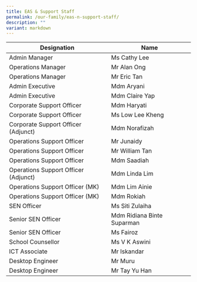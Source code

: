 ```yaml
---
title: EAS & Support Staff
permalink: /our-family/eas-n-support-staff/
description: ""
variant: markdown
---
```

| Designation | Name 
| -------- | -------- 
| Admin Manager    | Ms Cathy Lee
Operations Manager | Mr Alan Ong
Operations Manager | Mr Eric Tan
Admin Executive | Mdm Aryani
Admin Executive | Mdm Claire Yap
Corporate Support Officer | Mdm Haryati
Corporate Support Officer | Ms Low Lee Kheng
Corporate Support Officer (Adjunct) | Mdm Norafizah
Operations Support Officer | Mr Junaidy
Operations Support Officer | Mr William Tan
Operations Support Officer | Mdm Saadiah
Operations Support Officer (Adjunct) | Mdm Linda Lim
Operations Support Officer (MK) | Mdm Lim Ainie
Operations Support Officer (MK) | Mdm Rokiah
SEN Officer | Ms Siti Zulaiha
Senior SEN Officer | Mdm Ridiana Binte Suparman
Senior SEN Officer| Ms Fairoz
School Counsellor | Ms V K Aswini
ICT Associate | Mr Iskandar
Desktop Engineer | Mr Muru
Desktop Engineer | Mr Tay Yu Han